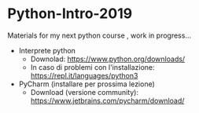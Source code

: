 # Python-Intro-2019
Materials for my next python course , work in progress...

- Interprete python 
  - Downolad: https://www.python.org/downloads/
  - In caso di problemi con l'installazione: https://repl.it/languages/python3
- PyCharm (installare per prossima lezione)
  - Download (versione community): https://www.jetbrains.com/pycharm/download/
